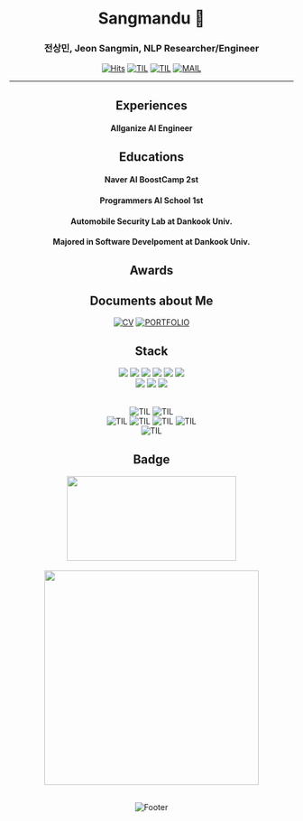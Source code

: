 <div align="center">
  
# Sangmandu 🌌
### 전상민, Jeon Sangmin, NLP Researcher/Engineer  

[![Hits](https://hits.seeyoufarm.com/api/count/incr/badge.svg?url=https%3A%2F%2Fgithub.com%2Fsangmandu%2Fhit-counter&count_bg=%23438C76&title_bg=%2332A863&icon=&icon_color=%23E7E7E7&title=VISIT&edge_flat=false)](https://github.com/sangmandu)
[![TIL](https://img.shields.io/badge/TIL:Gitbook-00ACBB?style=flat)](https://sangmandu.gitbook.io/til/)
[![TIL](https://img.shields.io/badge/TIL:Velog-00ACEE?style=flat)](https://velog.io/@sangmandu)
[![MAIL](https://img.shields.io/badge/MAIL:naver-0055FF?style=flat)](mailto:toxj17@naver.com)

---

## Experiences
#### Allganize AI Engineer
  
## Educations
#### Naver AI BoostCamp 2st  
#### Programmers AI School 1st  
#### Automobile Security Lab at Dankook Univ.  
#### Majored in Software Develpoment at Dankook Univ.

## Awards

## Documents about Me
[![CV](https://img.shields.io/badge/CV-262627?style=flat)](https://nbviewer.org/github/sangmandu/sangmandu/blob/main/Sangmin%20Jeon_CV_0912.pdf)
[![PORTFOLIO](https://img.shields.io/badge/PORTFOLIO-262627?style=flat)](https://www.notion.so/Junior-NLP-Researcher-21152e1e182e45f1a55deed0abd133e3)


## Stack
<img src="https://img.shields.io/badge/Python-3776AB?style=flat-square&logo=Python&logoColor=white"/>
<img src="https://img.shields.io/badge/NumPy-013243?style=flat-square&logo=NumPy&logoColor=white"/>
<img src="https://img.shields.io/badge/Pandas-150458?style=flat-square&logo=pandas&logoColor=white"/>
<img src="https://img.shields.io/badge/Sk-learn-F7931E?style=flat-square&logo=scikit-learn&logoColor=white"/>  
<img src="https://img.shields.io/badge/PyTorch-EE4C2C?style=flat-square&logo=PyTorch&logoColor=white"/>  
<img src="https://img.shields.io/badge/HuggingFace-F9AB00?style=flat-square&logo=Hugo&logoColor=white"/>  
  
<br/>

<img src="https://img.shields.io/badge/Docker-2496ED?style=flat-square&logo=Docker&logoColor=white"/>  
<img src="https://img.shields.io/badge/JupyterLab-F37626?style=flat-square&logo=Jupyter&logoColor=white"/>  
<img src="https://img.shields.io/badge/Linux-FCC624?style=flat-square&logo=Linux&logoColor=white"/>  

<br/>
<br/> 
  
![TIL](https://img.shields.io/badge/NLP-EA4335?style=flat)
![TIL](https://img.shields.io/badge/NLU-E95420?style=flat)  
![TIL](https://img.shields.io/badge/SentimentAnalysis-F7931A?style=flat)
![TIL](https://img.shields.io/badge/RelationExtraction-006241?style=flat)
![TIL](https://img.shields.io/badge/QuestionAnswering-61DAFB?style=flat)
![TIL](https://img.shields.io/badge/MachineTranslation-0078D4?style=flat)  
![TIL](https://img.shields.io/badge/RecSys-412991?style=flat)  

## Badge
<img align='center' src="http://mazassumnida.wtf/api/v2/generate_badge?boj=soryrung96" width=300 height=150>
  
<br/>
<br/>
  
<img align='center' src="https://github-readme-stats.vercel.app/api?username=sangmandu&theme=tokyonight" width=380>  
  
<br/>  
<br/>
  
![Footer](https://capsule-render.vercel.app/api?type=waving&color=auto&height=200&section=footer)

</div>
